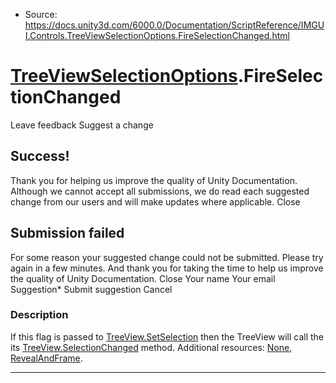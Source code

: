 * Source: https://docs.unity3d.com/6000.0/Documentation/ScriptReference/IMGUI.Controls.TreeViewSelectionOptions.FireSelectionChanged.html

#  [TreeViewSelectionOptions](https://docs.unity3d.com/6000.0/Documentation/ScriptReference/IMGUI.Controls.TreeViewSelectionOptions.html).FireSelectionChanged
Leave feedback
Suggest a change
## Success!
Thank you for helping us improve the quality of Unity Documentation. Although we cannot accept all submissions, we do read each suggested change from our users and will make updates where applicable.
Close
## Submission failed
For some reason your suggested change could not be submitted. Please <a>try again</a> in a few minutes. And thank you for taking the time to help us improve the quality of Unity Documentation.
Close
Your name Your email Suggestion* Submit suggestion
Cancel
### Description
If this flag is passed to [TreeView.SetSelection](https://docs.unity3d.com/6000.0/Documentation/ScriptReference/IMGUI.Controls.TreeView.SetSelection.html) then the TreeView will call the its [TreeView.SelectionChanged](https://docs.unity3d.com/6000.0/Documentation/ScriptReference/IMGUI.Controls.TreeView.SelectionChanged.html) method.
Additional resources: [None](https://docs.unity3d.com/6000.0/Documentation/ScriptReference/IMGUI.Controls.TreeViewSelectionOptions.None.html), [RevealAndFrame](https://docs.unity3d.com/6000.0/Documentation/ScriptReference/IMGUI.Controls.TreeViewSelectionOptions.RevealAndFrame.html).
* * *
